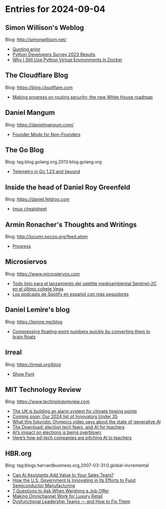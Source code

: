 # Entries for 2024-09-04
## Simon Willison's Weblog 
Blog: http://simonwillison.net/ 

- [Quoting anjor](https://simonwillison.net/2024/Sep/3/anjor/#atom-everything)
- [Python Developers Survey 2023 Results](https://simonwillison.net/2024/Sep/3/python-developers-survey-2023/#atom-everything)
- [Why I Still Use Python Virtual Environments in Docker](https://simonwillison.net/2024/Sep/2/why-i-still-use-python-virtual-environments-in-docker/#atom-everything)
##  The Cloudflare Blog  
Blog: https://blog.cloudflare.com 

- [Making progress on routing security: the new White House roadmap](https://blog.cloudflare.com/white-house-routing-security)
## Daniel Mangum 
Blog: https://danielmangum.com/ 

- [Founder Mode for Non-Founders](https://danielmangum.com/posts/founder-mode-non-founders/)
## The Go Blog 
Blog: tag:blog.golang.org,2013:blog.golang.org 

- [Telemetry in Go 1.23 and beyond](https://go.dev/blog/gotelemetry)
## Inside the head of Daniel Roy Greenfeld 
Blog: https://daniel.feldroy.com 

- [tmux cheatsheet](https://daniel.feldroy.com/posts/2024-09-tmux-cheatsheet)
## Armin Ronacher's Thoughts and Writings 
Blog: http://lucumr.pocoo.org/feed.atom 

- [Progress](http://lucumr.pocoo.org/2024/9/3/progress)
## Microsiervos 
Blog: https://www.microsiervos.com 

- [Todo listo para el lanzamiento del satélite medioambiental Sentinel-2C en el último cohete Vega](https://www.microsiervos.com/archivo/espacio/lanzamiento-satelite-sentinel-2c-ultimo-vega.html)
- [Los podcasts de Spotify en español con más seguidores](https://www.microsiervos.com/archivo/weblogs/podcasts-spotify-espanol-mas-seguidores.html)
## Daniel Lemire's blog 
Blog: https://lemire.me/blog 

- [Compressing floating-point numbers quickly by converting them to brain floats](https://lemire.me/blog/2024/09/02/compressing-floating-point-numbers-quickly-by-converting-them-to-brain-floats/)
## Irreal 
Blog: https://irreal.org/blog 

- [Show Font](https://irreal.org/blog/?p=12422)
## MIT Technology Review 
Blog: https://www.technologyreview.com 

- [The UK is building an alarm system for climate tipping points](https://www.technologyreview.com/2024/09/04/1103555/the-uk-is-building-an-alarm-system-for-climate-tipping-points/)
- [Coming soon: Our 2024 list of Innovators Under 35](https://www.technologyreview.com/2024/09/03/1103450/coming-soon-2024-innovators-under-35/)
- [What this futuristic Olympics video says about the state of generative AI](https://www.technologyreview.com/2024/09/03/1103516/what-this-futuristic-olympics-video-says-about-the-state-of-generative-ai/)
- [The Download: election tech fears, and AI for teachers](https://www.technologyreview.com/2024/09/03/1103506/the-download-election-tech-fears-and-ai-for-teachers/)
- [AI’s impact on elections is being overblown](https://www.technologyreview.com/2024/09/03/1103464/ai-impact-elections-overblown/)
- [Here’s how ed-tech companies are pitching AI to teachers](https://www.technologyreview.com/2024/09/03/1103481/heres-how-ed-tech-companies-are-pitching-ai-to-teachers/)
## HBR.org 
Blog: tag:blogs.harvardbusiness.org,2007-03-31:0.global-incremental 

- [Can AI Assistants Add Value to Your Sales Team?](https://hbr.org/2024/09/can-ai-assistants-add-value-to-your-sales-team)
- [How the U.S. Government Is Innovating in Its Efforts to Fund Semiconductor Manufacturing](https://hbr.org/podcast/2024/09/how-the-u-s-government-is-innovating-in-its-efforts-to-fund-semiconductor-manufacturing)
- [7 Questions to Ask When Weighing a Job Offer](https://hbr.org/2024/09/7-questions-to-ask-when-weighing-a-job-offer)
- [Making Omnichannel Work for Luxury Retail](https://hbr.org/2024/09/making-omnichannel-work-for-luxury-retail)
- [Dysfunctional Leadership Teams — and How to Fix Them](https://hbr.org/podcast/2024/09/dysfunctional-leadership-teams-and-how-to-fix-them)